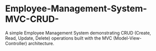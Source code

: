 # Employee-Management-System-MVC-CRUD-
A simple Employee Management System demonstrating CRUD (Create, Read, Update, Delete) operations built with the MVC (Model-View-Controller) architecture.
